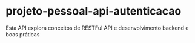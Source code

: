 # projeto-pessoal-api-autenticacao
Esta API explora conceitos de RESTFul API e desenvolvimento backend e boas práticas
